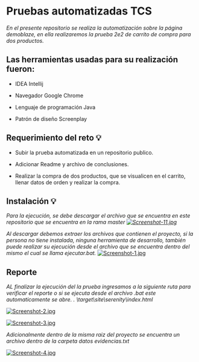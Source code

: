 # Pruebas automatizadas TCS

_En el presente repositorio se realiza la automatización sobre la página demoblaze, en ella realizaremos la prueba 2e2 de carrito de compra para dos productos._

## Las herramientas usadas para su realización fueron:

* IDEA Intellij

* Navegador Google Chrome

* Lenguaje de programación Java

* Patrón de diseño Screenplay

## Requerimiento del reto :bulb:

* Subir la prueba automatizada en un repositorio publico.

* Adicionar Readme y archivo de conclusiones.

* Realizar la compra de dos productos, que se visualicen en el carrito, llenar datos de orden y realizar la compra.


## Instalación :bulb:

_Para la ejecución, se debe descargar el archivo que se encuentra en este repositorio que se encuentra en la rama master
[![Screenshot-11.jpg](https://i.postimg.cc/Jn7f9MVQ/Screenshot-11.jpg)](https://postimg.cc/zLM2hmfL)_

_Al descargar debemos extraer los archivos que contienen el proyecto, si la persona no tiene instalada, ninguna herramienta de desarrollo, también puede realizar su ejecución desde el archivo que se encuentra dentro del mismo el cual se llama ejecutar.bat._
[![Screenshot-1.jpg](https://i.postimg.cc/d3Cc9nKM/Screenshot-1.jpg)](https://postimg.cc/wR9rqXvF)

## Reporte

_AL finalizar la ejecución del la prueba ingresamos a la siguiente ruta para verificar el reporte o si se ejecuta desde el archivo .bat este automaticamente se abre. ._
_<ProyectoName>\target\site\serenity\index.html_
  
  [![Screenshot-2.jpg](https://i.postimg.cc/GhR5NbFT/Screenshot-2.jpg)](https://postimg.cc/3WL105b3)
  
  [![Screenshot-3.jpg](https://i.postimg.cc/VLFVP2gG/Screenshot-3.jpg)](https://postimg.cc/fJJKx26m)

 
_Adicionalmente dentro de la misma raiz del proyecto se encuentra un archivo dentro de la carpeta datos evidencias.txt_
  
  [![Screenshot-4.jpg](https://i.postimg.cc/pTYDnMp3/Screenshot-4.jpg)](https://postimg.cc/phr9g7QB)

